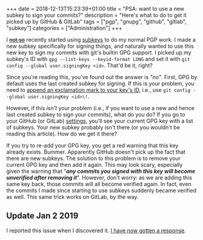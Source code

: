 +++
date = 2018-12-13T15:23:39+01:00
title = "PSA: want to use a new subkey to sign your commits?"
description = "Here's what to do to get it picked up by GitHub & GitLab"
tags = ["pgp", "gnupg", "github", "gitlab", "subkey"]
categories = ["Administration"]
+++

I [~~not so~~](/blog/pass/) recently started
using [subkeys](https://wiki.debian.org/Subkeys) to do my normal PGP
work. I made a new subkey specifically for signing things, and
naturally wanted to use this new key to sign my commits with git's
builtin GPG support. I picked up my subkey's ID with `gpg --list-keys
--keyid-format LONG` and set it with `git config --global
user.signingKey <id>`. That'd be it, right?

Since you're reading this, you've found out the answer is
*"no"*. First, GPG by default uses the last created subkey for
signing. If this is your problem, you need to [append an exclamation
mark to your key's
ID](https://public-inbox.org/git/20180113002221.GQ29313@zaya.teonanacatl.net/),
i.e., use `git config --global user.signingKey <id>\!`.

However, if this *isn't* your problem (i.e., if you want to use a new
and hence last created subkey to sign your commits), what do you do?
If you go to your GitHub (or GitLab)
[settings](https://github.com/settings/keys), you'll see your current
GPG key with a list of subkeys. Your new subkey probably isn't there
(or you wouldn't be reading this article). How do we get it there?

If you try to re-add your GPG key, you get a red warning that this key
already exists. Bummer. Apparently GitHub doesn't pick up the fact
that there are new subkeys. The solution to this problem is to remove
your current GPG key and then add it again. This may look scary,
especially given the warning that "***any commits you signed with this
key will become unverified after removing it***". However, don't
worry: as we are adding this same key back, those commits will all
become verified again. In fact, even the commits I made since starting
to use subkeys suddenly became verified as well. This same trick works
on GitLab, by the way.

## Update Jan 2 2019

I reported this issue when I discovered it. [I have now gotten a
response](/blog/github-pgp-response).
